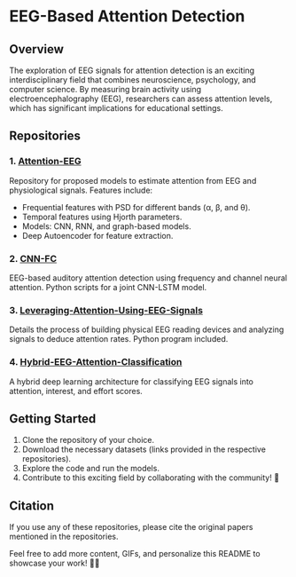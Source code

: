 # EEG-Based Attention Detection


## Overview
The exploration of EEG signals for attention detection is an exciting interdisciplinary field that combines neuroscience, psychology, and computer science. By measuring brain activity using electroencephalography (EEG), researchers can assess attention levels, which has significant implications for educational settings.

## Repositories

### 1. [Attention-EEG](https://github.com/numediart/Attention-EEG)
Repository for proposed models to estimate attention from EEG and physiological signals. Features include:
- Frequential features with PSD for different bands (α, β, and θ).
- Temporal features using Hjorth parameters.
- Models: CNN, RNN, and graph-based models.
- Deep Autoencoder for feature extraction.

### 2. [CNN-FC](https://github.com/FoadMsl/EEG_Auditory_Attention_Detection)
EEG-based auditory attention detection using frequency and channel neural attention. Python scripts for a joint CNN-LSTM model.

### 3. [Leveraging-Attention-Using-EEG-Signals](https://github.com/SCUT-IEL/CNN-CM)
Details the process of building physical EEG reading devices and analyzing signals to deduce attention rates. Python program included.

### 4. [Hybrid-EEG-Attention-Classification](https://github.com/Jeffrey-Chau/EEG-Data-for-Mental-State-Detection-Code)
A hybrid deep learning architecture for classifying EEG signals into attention, interest, and effort scores.

## Getting Started
1. Clone the repository of your choice.
2. Download the necessary datasets (links provided in the respective repositories).
3. Explore the code and run the models.
4. Contribute to this exciting field by collaborating with the community! 🌟

## Citation
If you use any of these repositories, please cite the original papers mentioned in the repositories.

Feel free to add more content, GIFs, and personalize this README to showcase your work! 🧠🚀
